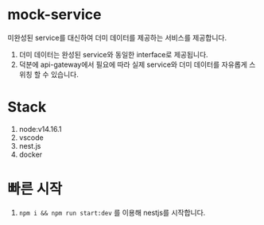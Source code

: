 # mock-service

미완성된 service를 대신하여 더미 데이터를 제공하는 서비스를 제공합니다.

1. 더미 데이터는 완성된 service와 동일한 interface로 제공됩니다.
1. 덕분에 api-gateway에서 필요에 따라 실제 service와 더미 데이터를 자유롭게 스위칭 할 수 있습니다.

# Stack

1. node:v14.16.1
1. vscode
1. nest.js
1. docker

# 빠른 시작

1. `npm i && npm run start:dev` 를 이용해 nestjs를 시작합니다.
